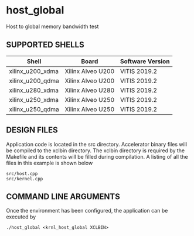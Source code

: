 host_global
======================

Host to global memory bandwidth test

## SUPPORTED SHELLS
Shell | Board             | Software Version
---------|-------------------|-----------------
xilinx_u200_xdma|Xilinx Alveo U200|VITIS 2019.2
xilinx_u200_qdma|Xilinx Alveo U200|VITIS 2019.2
xilinx_u280_xdma|Xilinx Alveo U280|VITIS 2019.2
xilinx_u250_xdma|Xilinx Alveo U250|VITIS 2019.2
xilinx_u250_qdma|Xilinx Alveo U250|VITIS 2019.2


##  DESIGN FILES
Application code is located in the src directory. Accelerator binary files will be compiled to the xclbin directory. The xclbin directory is required by the Makefile and its contents will be filled during compilation. A listing of all the files in this example is shown below

```
src/host.cpp
src/kernel.cpp
```

##  COMMAND LINE ARGUMENTS
Once the environment has been configured, the application can be executed by
```
./host_global <krnl_host_global XCLBIN>
```

